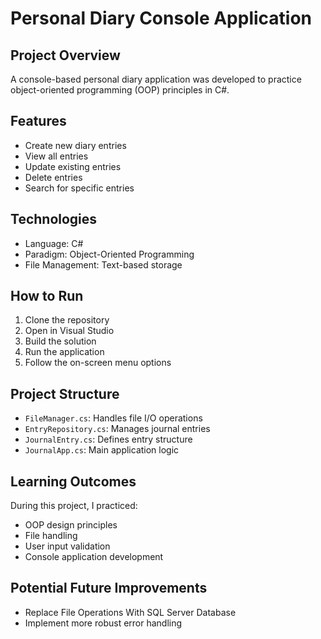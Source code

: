 # Personal Diary Console Application

## Project Overview
A console-based personal diary application was developed to practice object-oriented programming (OOP) principles in C#.

## Features
- Create new diary entries
- View all entries
- Update existing entries
- Delete entries
- Search for specific entries

## Technologies
- Language: C#
- Paradigm: Object-Oriented Programming
- File Management: Text-based storage

## How to Run
1. Clone the repository
2. Open in Visual Studio
3. Build the solution
4. Run the application
5. Follow the on-screen menu options

## Project Structure
- `FileManager.cs`: Handles file I/O operations
- `EntryRepository.cs`: Manages journal entries
- `JournalEntry.cs`: Defines entry structure
- `JournalApp.cs`: Main application logic

## Learning Outcomes
During this project, I practiced:
- OOP design principles
- File handling
- User input validation
- Console application development

## Potential Future Improvements
- Replace File Operations With SQL Server Database
- Implement more robust error handling
